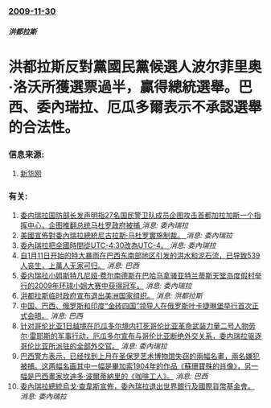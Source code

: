 ### [2009-11-30](/news/2009/11/30/index.md)

##### 洪都拉斯
# 洪都拉斯反對黨國民黨候選人波尔菲里奥·洛沃所獲選票過半，贏得總統選舉。巴西、委內瑞拉、厄瓜多爾表示不承認選舉的合法性。




### 信息来源:

1. [新华网](http://news.xinhuanet.com/world/2009-12/01/content_12571282.htm)

### 有关:

1. [委内瑞拉国防部长发声明指27名国民警卫队成员企图攻击首都加拉加斯一个指挥中心，企图推翻总统马杜罗政府被捕 ](/zh/news/2019/01/21/委内瑞拉国防部长发声明指27名国民警卫队成员企图攻击首都加拉加斯一个指挥中心-企图推翻总统马杜罗政府被捕.md) _消息: 委內瑞拉_
2. [美國宣佈對委內瑞拉總統尼古拉斯·马杜罗實施制裁。 ](/zh/news/2017/07/31/美國宣佈對委內瑞拉總統尼古拉斯-马杜罗實施制裁.md) _消息: 委內瑞拉_
3. [委內瑞拉把全國時間從UTC-4:30改為UTC-4。 ](/zh/news/2016/05/1/委內瑞拉把全國時間從UTC-4-30改為UTC-4.md) _消息: 委內瑞拉_
4. [自1月11日开始的特大暴雨在巴西东南部地区引发的洪水和泥石流，已导致539人丧生，上萬人无家可归。](/zh/news/2011/01/13/自1月11日开始的特大暴雨在巴西东南部地区引发的洪水和泥石流-已导致539人丧生-上萬人无家可归.md) _消息: 巴西_
5. [ 委内瑞拉小姐斯特凡尼娅·费尔南德斯在巴哈马拿骚亚特兰蒂斯天堂岛度假村举行的2009年环球小姐大赛中获得冠军。](/zh/news/2009/08/23/委内瑞拉小姐斯特凡尼娅-费尔南德斯在巴哈马拿骚亚特兰蒂斯天堂岛度假村举行的2009年环球小姐大赛中获得冠军.md) _消息: 委內瑞拉_
6. [洪都拉斯临时政府宣布退出美洲国家组织。](/zh/news/2009/07/3/洪都拉斯临时政府宣布退出美洲国家组织.md) _消息: 洪都拉斯_
7. [ 中国、巴西、俄罗斯和印度“金砖四国”领导人在俄罗斯叶卡捷琳堡举行首次正式会晤。](/zh/news/2009/06/16/中国-巴西-俄罗斯和印度-金砖四国-领导人在俄罗斯叶卡捷琳堡举行首次正式会晤.md) _消息: 巴西_
8. [针对哥伦比亚1日越境在厄瓜多尔境内打死哥伦比亚革命武装力量二号人物劳尔·雷耶斯的军事行动，厄瓜多尔宣布与哥伦比亚断绝外交关系，委内瑞拉驱逐哥伦比亚所派驻的全部外交官。](/zh/news/2008/03/3/针对哥伦比亚1日越境在厄瓜多尔境内打死哥伦比亚革命武装力量二号人物劳尔-雷耶斯的军事行动-厄瓜多尔宣布与哥伦比亚断绝外交.md) _消息: 委內瑞拉_
9. [巴西警方表示，已经找到上月在圣保罗艺术博物馆失窃的兩幅名畫，兩名嫌犯被捕。这两幅名画其中一幅是畢加索1904年的作品《蘇珊寶殊的肖像》，另一幅是巴西畫家坎迪多·波爾蒂納里的《咖啡工人》。](/zh/news/2008/01/8/巴西警方表示-已经找到上月在圣保罗艺术博物馆失窃的兩幅名畫-兩名嫌犯被捕-这两幅名画其中一幅是畢加索1904年的作品-蘇.md) _消息: 巴西_
10. [委內瑞拉總統烏戈·查韋斯宣佈，委內瑞拉退出世界銀行及國際貨幣基金會。](/zh/news/2007/05/1/委內瑞拉總統烏戈-查韋斯宣佈-委內瑞拉退出世界銀行及國際貨幣基金會.md) _消息: 委內瑞拉_
